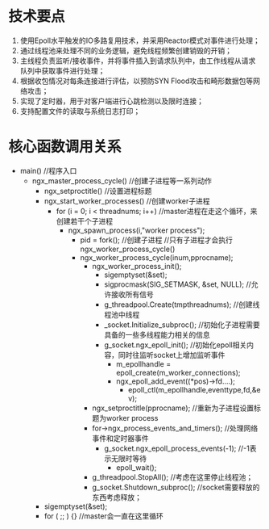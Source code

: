 # 技术要点
1. 使用Epoll水平触发的IO多路复用技术，并采用Reactor模式对事件进行处理；
2. 通过线程池来处理不同的业务逻辑，避免线程频繁创建销毁的开销；
3. 主线程负责监听/接收事件，并将事件插入到请求队列中，由工作线程从请求队列中获取事件进行处理；
4. 根据收包情况对每条连接进行评估，以预防SYN Flood攻击和畸形数据包等网络攻击；
5. 实现了定时器，用于对客户端进行心跳检测以及限时连接；
6. 支持配置文件的读取与系统日志打印；

# 核心函数调用关系
+ main() //程序入口
    + ngx_master_process_cycle()  //创建子进程等一系列动作
        + ngx_setproctitle()       //设置进程标题    
        + ngx_start_worker_processes() //创建worker子进程   
            + for (i = 0; i < threadnums; i++)  //master进程在走这个循环，来创建若干个子进程
                + ngx_spawn_process(i,"worker process");
                    + pid = fork(); //创建子进程
	                //只有子进程才会执行ngx_worker_process_cycle()
	                + ngx_worker_process_cycle(inum,pprocname);
	                    + ngx_worker_process_init();
	                        + sigemptyset(&set);  
                            + sigprocmask(SIG_SETMASK, &set, NULL); //允许接收所有信号
                            + g_threadpool.Create(tmpthreadnums);  //创建线程池中线程
                            + _socket.Initialize_subproc();  //初始化子进程需要具备的一些多线程能力相关的信息
                            + g_socket.ngx_epoll_init();  //初始化epoll相关内容，同时往监听socket上增加监听事件
                                + m_epollhandle = epoll_create(m_worker_connections); 
                                + ngx_epoll_add_event((*pos)->fd....);
                                    + epoll_ctl(m_epollhandle,eventtype,fd,&ev);
                        + ngx_setproctitle(pprocname);         //重新为子进程设置标题为worker process
                        + for->ngx_process_events_and_timers(); //处理网络事件和定时器事件 
                            + g_socket.ngx_epoll_process_events(-1); //-1表示无限时等待
                                + epoll_wait();
                        + g_threadpool.StopAll();      //考虑在这里停止线程池；
		    			+ g_socket.Shutdown_subproc(); //socket需要释放的东西考虑释放；	
        + sigemptyset(&set); 
        + for ( ;; ) {}  //master会一直在这里循环
